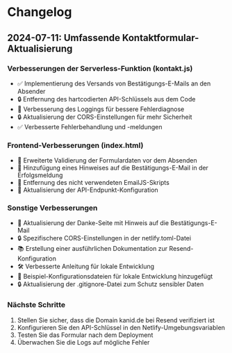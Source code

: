 # Changelog

## 2024-07-11: Umfassende Kontaktformular-Aktualisierung

### Verbesserungen der Serverless-Funktion (kontakt.js)

- ✅ Implementierung des Versands von Bestätigungs-E-Mails an den Absender
- 🔒 Entfernung des hartcodierten API-Schlüssels aus dem Code
- 📝 Verbesserung des Loggings für bessere Fehlerdiagnose
- 🔒 Aktualisierung der CORS-Einstellungen für mehr Sicherheit
- ✅ Verbesserte Fehlerbehandlung und -meldungen

### Frontend-Verbesserungen (index.html)

- 🚦 Erweiterte Validierung der Formulardaten vor dem Absenden
- 📝 Hinzufügung eines Hinweises auf die Bestätigungs-E-Mail in der Erfolgsmeldung
- 🧹 Entfernung des nicht verwendeten EmailJS-Skripts
- 🧰 Aktualisierung der API-Endpunkt-Konfiguration

### Sonstige Verbesserungen

- 📝 Aktualisierung der Danke-Seite mit Hinweis auf die Bestätigungs-E-Mail
- 🔒 Spezifischere CORS-Einstellungen in der netlify.toml-Datei
- 📚 Erstellung einer ausführlichen Dokumentation zur Resend-Konfiguration
- 🛠️ Verbesserte Anleitung für lokale Entwicklung
- 📝 Beispiel-Konfigurationsdateien für lokale Entwicklung hinzugefügt
- 🔒 Aktualisierung der .gitignore-Datei zum Schutz sensibler Daten

### Nächste Schritte

1. Stellen Sie sicher, dass die Domain kanid.de bei Resend verifiziert ist
2. Konfigurieren Sie den API-Schlüssel in den Netlify-Umgebungsvariablen
3. Testen Sie das Formular nach dem Deployment
4. Überwachen Sie die Logs auf mögliche Fehler 